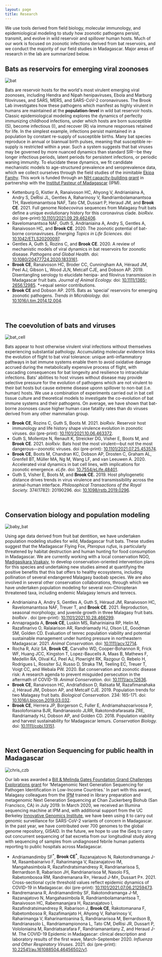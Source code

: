 ```yaml
---
layout: page
title: Research
---
```

We use tools derived from field biology, molecular immunology, and epidemiological modeling to study how zoonotic pathogens persist, transmit, and evolve in wild reservoir and spillover human hosts. Much of our work is focused on zoonotic infections derived from bat reservoirs, and we conduct the majority of our field studies in Madagascar. Major areas of research in the lab are summarized below.

<h2>Bats as reservoirs for emerging viral zoonoses</h2>

<img src="/research/flying_bat.png" alt="bat" class="float-start col-sm-3" />

Bats are  reservoir hosts for the world's most virulent emerging viral zoonoses, including Hendra and Nipah henipaviruses, Ebola and Marburg filoviruses, and SARS, MERS, and SARS-CoV-2 coronaviruses. The Brook Lab investigates how these pathogens which manifest as highly virulent in humans are maintained at the **population-level** in wild bat reservoir hosts. Classic epidemiological modeling explores the dynamics of perfectly immunizing childhood infections, under which hosts are  born susceptible (S), become infectious (I), and recover (R) via immune responses retained for life. In the simplest example, infections persist maintained in a population by constant re-supply of susceptible births. Many bat species reproduce in annual or biannual birth pulses, meaning that susceptible re-supply is restricted within a year. Such a system suggests that bat viruses may be governed by more nuanced dynamics than standard SIR--be they longer infectious periods, latent periods for persistent infections, or periodic waning immunity. To elucidate these dynamics, we fit candidate mechanistic models to age-structured prevalence and seroprevalence data, which we collect ourselves through the field studies of the inimitable [Ekipa Fanihy](team.html). This work is funded through an [NIH capacity-building grant](http://grantome.com/grant/NIH/R01-AI129822-01) in partnership with the [Institut Pasteur of Madagascar](http://www.pasteur.mg/) (IPM).

<ul class="small">
	<li>Kettenburg G, Kistler A, Ranaivoson HC, Ahyong V, Andrianiaina A, Andry S, DeRisi JL, Gentles A, Raharinosy V, Randriambolamanantsoa TH, Ravelomanantsoa NAF, Tato CM, Dussart P, Heraud JM, and <strong>Brook CE</strong>. 2021. Full genome <em>Nobecovirus</em> sequences from Malagasy fruit bats define a unique evolutionary history for this coronavirus clade. <em> bioRxiv. </em> doi (pre-print):<a href="https://www.biorxiv.org/content/10.1101/2021.09.29.462406v1">10.1101/2021.09.29.462406</a>.</li>
	<li>Ravelomanantsoa NAF, Guth S, Andrianiaina A, Andry S, Gentles A, Ranaivoson HC, and <strong>Brook CE</strong>. 2020. The zoonotic potential of bat-borne coronaviruses. <em>Emerging Topics in Life Sciences.</em> doi: <a href="https://doi.org/10.1042/ETLS20200097">10.1042/ETLS20200097</a>.</li>
	<li>Gentles A, Guth S, Rozins C, and  <strong>Brook CE</strong>. 2020. A review of mechanistic models of viral dynamics in bat reservoirs for zoonotic disease. <em>Pathogens and Global Health.</em> doi: <a href="https://doi.org/10.1080/20477724.2020.1833161">10.1080/20477724.2020.1833161</a>.</li>
	<li><strong>Brook CE</strong>, Ranaivoson HC, Broder CC, Cunningham AA, Héraud JM, Peel AJ, Gibson L, Wood JLN, Metcalf CJE, and Dobson AP. 2019. Disentangling serology to elucidate henipa- and filovirus transmission in Madagascar fruit bats. <em>Journal of Animal Ecology.</em> doi: <a href="https://doi.org/10.1111/1365-2656.12985">10.1111/1365-2656.12985</a>. *=equal senior contributions.</li>
	<li><strong>Brook CE</strong> and Dobson AP. 2015. Bats as ‘special’ reservoirs for emerging zoonotic pathogens. <em>Trends in Microbiology. </em> doi: <a href="https://doi.org/10.1016/j.tim.2014.12.004">10.1016/j.tim.2014.12.004</a>.</li>
</ul>

<div style="clear:both;">&nbsp;</div>

<h2>The coevolution of bats and viruses</h2>

<img src="/research/PaKi_EBOV_induced_10K_200hrs_CELL.gif" alt="bat_cell" class="float-start col-sm-3" />

Bats appear to host otherwise virulent viral infections without themselves experiencing substantial pathology. Accumulating molecular evidence links the evolution of flight to bat viral tolerance: unique anti-inflammatory pathways in bat immune systems enable them to avoid oxidative damage accrued during the metabolically expensive process of flight, with cascading consequences for bat longevity and resilience to intracellular infections. Bats' abilities to host viruses without disease may provide selective pressure for the evolution of pathogens which are not virulent to their bat hosts but cause extreme disease uponn spillover to non-bat (i.e. human) hosts. We use a combination of experiments carried out in bat cell tissue culture and theoretical models to investigate the co-evolution of bat immune systems and their pathogens. On average, we have shown that bat-borne zoonoses cause higher human case fatality rates than do viruses derived from any other mammalian group.

<ul class="small">
	<li><strong>Brook CE</strong>, Rozins C, Guth S, Boots M. 2021. <em>bioRxiv</em>. Reservoir host immunology and life history shape virulence evolution in zoonotic viruses. doi (pre-print): <a href="https://www.biorxiv.org/content/10.1101/2021.10.06.463372v1">10.1101/2021.10.06.463372</a>.</li>
	<li>Guth S, Mollentze N, Renault K, Streicker DG, Visher E, Boots M, and <strong>Brook CE</strong>. 2021. <em>bioRxiv</em>. Bats host the most virulent—but not the most dangerous—zoonotic viruses. doi (pre-print): <a href="https://www.biorxiv.org/content/10.1101/2021.07.25.453574v1">10.1101/2021.07.25.453574</a>.</li>
	<li><strong>Brook CE</strong>, Boots M, Chandran KC, Dobson AP, Drosten C, Graham AL, Grenfell BT, Müller MA, Ng M, Wang LF, and van Leeuwen A. 2020. Accelerated viral dynamics in bat cell lines, with implications for zoonotic emergence. <em>eLife</em>. doi: <a href="https://elifesciences.org/articles/48401">10.7554/eLife.48401</a>.</li>
	<li>Guth S, Visher E, Boots M, and <strong>Brook CE.</strong> 2019. Host phylogenetic distance drives trends in virus virulence and transmissibility across the animal-human interface. <em>Philosophical Transactions of the Royal Society.</em> 374(1782): 20190296. doi: <a href="https://doi.org/10.1098/rstb.2019.0296">10.1098/rstb.2019.0296</a>.</li>
</ul>

<div style="clear:both;">&nbsp;</div>

<h2>Conservation biology and population modeling</h2>

<img src="/research/baby_bat.png" alt="baby_bat" class="float-start col-sm-3" />

Using age data derived from fruit bat dentition, we have undertaken population modeling studies for wild, Madagascar fruit bats. These studies suggest that the Madagascar Flying Fox, *Pteropus rufus*, is particularly threatened by habitat destruction and human hunting for food consumption in Madagascar. We are currently working with a local conservation NGO, [Madigasikara Voakajy](https://www.madagasikara-voakajy.org/), to develop conservation-oriented intervention plans for this species and undertaking new studies aimed at quantifying the positive benefits that this bat offers to healthy ecosystems, including pollination of several endangered Malagasy baobab species. We are also involved in several other conservation collaborations, through which we have undertaken population modeling for several non-Chiropteran threatened taxa, including endemic Malagasy lemurs and tenrecs.

<ul class="small">
	<li>Andrianiaina A, Andry S, Gentles A, Guth S, Héraud JM, Ranaivoson HC, Ravelomanantsoa NAF, Treuer T, and <strong>Brook CE</strong>. 2021. Reproduction, seasonal morphology, and juvenile growth in three Malagasy fruit bats. <em> bioRxiv </em>. doi (pre-print): <a href="https://biorxiv.org/cgi/content/short/2021.10.28.466299v1">10.1101/2021.10.28.466299</a>.</li>
	<li>Annapragada A, <strong>Brook CE</strong>, Luskin MS, Rahariniaina RP, Helin M, Razafinarivo O, Ralaiarison AR, Randriamady HJ, Olson LE, Goodman SM, Golden CD. Evaluation of tenrec population viability and potential sustainable management under hunting pressure in northeastern Madagascar. 2021. <em>Animal Conservation</em>. doi: <a href="https://doi.org/10.1111/acv.12714">10.1111/acv.12714</a>.</li>
	<li>Rocha R, Aziz SA, <strong>Brook CE</strong>, Carvalho WD, Cooper-Bohannon R, Frick WF, Huang JCC, Kingston T, Lopez-Baucells A, Maas B, Mathews F, Medellin RA, Olival KJ, Peel AJ, Plowright RK, Razgour O, Rebelo H, Rodrigues L, Rossiter SJ, Russo D, Straka TM, Teeling EC, Treuer T, Voigt CC, and  Webala PW. 2020. Bat conservation and zoonotic disease risk: A research agenda to prevent misguided persecution in the aftermath of COVID-19. <em>Animal Conservation.</em> doi: <a href="https://doi.org/10.1111/acv.12636">10.1111/acv.12636</a>.</li>
	<li><strong>Brook CE</strong>, Ranaivoson HC, Andriafidison D, Ralisata M, Razafimanahaka J, Héraud JM, Dobson AP, and Metcalf CJE. 2019. Population trends for two Malagasy fruit bats. <em>Biological Conservation.</em> 234: 165-171. doi: <a href="https://doi.org/10.1016/j.biocon.2019.03.032">10.1016/j.biocon.2019.03.032</a>.</li>
	<li><strong>Brook CE</strong>, Herrera JP, Borgerson C, Fuller E, Andriamahazoarivosoa P, Rasolofoniaina BJR, Randrianasolo JLRR, Rakotondrafarasata ZRE, Randriamady HJ, Dobson AP, and Golden CD. 2018. Population viability and harvest sustainability for Madagascar lemurs. <em>Conservation Biology.</em> doi: <a href="https://doi.org/10.1111/cobi.13151">10.1111/cobi.13151</a>.</li>
</ul>

<div style="clear:both;">&nbsp;</div>

<h2>Next Generation Sequencing for public health in Madagascar</h2>

<img src="/research/christian_CZB.jpg" alt="chris_czb" class="float-start col-sm-3" />

Our lab was  awarded a [Bill & Melinda Gates Foundation Grand Challenges Explorations grant](https://gcgh.grandchallenges.org/grant/metagenomics-and-etiology-zoonotic-disease-deciphering-bat-human-viral-transmission-madagascar) for ‘Metagenomic Next Generation Sequencing for Pathogen Identification in Low-Income Countries.’ In part with this award, Malagasy colleagues from the [IPM](http://www.pasteur.mg/) trained in library preparation and metagenomic Next Generation Sequencing at Chan Zuckerberg Biohub (San Francisco, CA) in July 2019. In March 2020, we received an Illumina sequencing machine at IPM and, with additional support from the UC Berkeley [Innovative Genomics Institute](https://innovativegenomics.org/projects/covid-19-in-madagascar-next-generation-sequencing/), we have been using it to carry out genomic surveillance for SARS-CoV-2 variants of concern in Madagascar. In the past year, we have contributed over 700 genomes to the global genome repository, GISAID. In the future, we hope to use the iSeq to carry out concurrent  sequencing of bat excretia from our longitudinal study along with sequencing of samples from undiagnosed febrile human patients reporting to public hospitals across Madagascar.

<ul class="small">
	<li>Andriamandimby SF<sup>*</sup>, <strong>Brook CE<sup>*</sup></strong>, Razanajatovo N, Rakotondramanga J-M, Rasambainarivo F, Raharimanga V, Razanajatovo IM, Mangahasimbola R, Razafindratsimandresy R, Randrianarisoa S, Bernardson B, Rabarison JH, Randrianarisoa M, Nasolo FS, Rabetombosoa RM, Randremanana R±, Heraud J-M±, Dussart P±. 2021. Cross-sectional cycle threshold values reflect epidemic dynamics of COVID-19 in Madagascar. doi (pre-print): <a href="https://pubmed.ncbi.nlm.nih.gov/34268517/">10.1101/2021.07.06.21259473</a>.</li>
	<li>Randremanana R, Andriamandimby SF, Rakotondramanga J-M, Razanajatovo N, Mangahasimbola R, Randriambolamanantsoa T, Ranaivoson HC, Rabemananjara H, Razanajatovo I, Razafindratsimandresy R, Rabarison J, <strong>Brook CE</strong>, Rakotomanana F, Rabetombosoa R, Razafimanjato H, Ahyong V, Raharinosy V, Raharimanga V, Raharinantoanina S, Randrianarisoa M, Bernardson B, Randrianasolo L, Randriamampionona L, Tato CM, DeRisi JR, Dussart P, Vololoniaina M, Randriatsarafara F, Randriamanantany Z, and Heraud J-M. The COVID-19 Epidemic in Madagascar: clinical description and laboratory results of the first wave, March-September 2020. <em>Influenza and Other Respiratory Viruses.</em> 2021. doi (pre-print): <a href="https://doi.org/10.22541/au.161088504.46456502/v1">10.22541/au.161088504.46456502/v1</a>.</li>
</ul>

<div style="clear:both;">&nbsp;</div>
